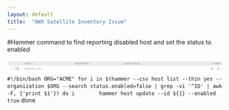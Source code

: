 ```yaml
---
layout: default
title:  "AWX Satellite Inventory Issue"
---
```


#Hammer command to find reporting disabled host and set the status to enabled

![Disabled host from Satellite](/assets/disabled_host.png)
`#!/bin/bash
ORG="ACME"
for i in $(hammer --csv host list --thin yes --organization $ORG --search status.enabled=false | grep -vi '^ID' | awk -F, {'print $1'})
do
i        hammer host update --id ${1} --enabled true`
done
